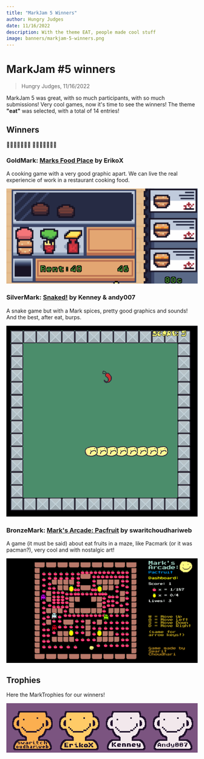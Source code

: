 ```yaml
---
title: "MarkJam 5 Winners"
author: Hungry Judges
date: 11/16/2022
description: With the theme EAT, people made cool stuff
image: banners/markjam-5-winners.png
---
```


# MarkJam #5 winners

> Hungry Judges, 11/16/2022

MarkJam 5 was great, with so much participants, with so much submissions! Very
cool games, now it's time to see the winners! The theme **"eat"** was selected,
with a total of 14 entries!

## Winners

🥁🥁🥁🥁🥁🥁🥁 🥁🥁🥁🥁🥁🥁🥁

### GoldMark: [Marks Food Place](https://erikoxdev.itch.io/marks-food-place) by ErikoX

A cooking game with a very good graphic apart. We can live the real experiencie
of work in a restaurant cooking food.

![](markjam-5-winners/marks-food-place.gif)

### SilverMark: [Snaked!](https://kenneyher.itch.io/snaked) by Kenney & andy007

A snake game but with a Mark spices, pretty good graphics and sounds! And the
best, after eat, burps.

![](markjam-5-winners/snaked.gif)

### BronzeMark: [Mark's Arcade: Pacfruit](https://swaritchoudhari.itch.io/pacfruit) by swaritchoudhariweb

A game (it must be said) about eat fruits in a maze, like Pacmark (or it was
pacman?), very cool and with nostalgic art!

![](markjam-5-winners/marks-arcade-pacfruit.gif)

## Trophies

Here the MarkTrophies for our winners!

![](markjam-5-winners/trophies.png)
